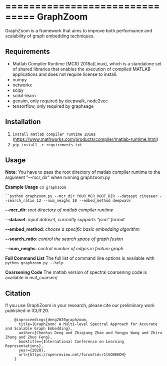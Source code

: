 ===============================
GraphZoom
===============================

GraphZoom is a framework that aims to improve both performance and scalability of graph embedding techniques.

Requirements
------------
* Matlab Compiler Runtime (MCR) 2018a(Linux), which is a standalone set of shared libraries that enables the execution of compiled MATLAB applications and does not require license to install.
* numpy
* networkx
* scipy
* scikit-learn
* gensim, only required by deepwalk, node2vec
* tensorflow, only required by graphsage

Installation
------------
1. `install matlab compiler runtime 2018a` (https://www.mathworks.com/products/compiler/matlab-runtime.html)
2. `pip install -r requirements.txt`

Usage
-----

**Note:** You have to pass the root directory of matlab compiler runtime to the argument "--mcr\_dir" when running graphzoom.py

**Example Usage**
    ``cd graphzoom``

    ``python graphzoom.py --mcr_dir YOUR_MCR_ROOT_DIR --dataset citeseer --search_ratio 12 --num_neighs 10 --embed_method deepwalk``

**--mcr_dir**:  *root directory of matlab compiler runtime*

**--dataset**: *input dataset, currently supports "json" format*

**--embed_method**: *choose a specific basic embedding algorithm*

**--search_ratio**: *control the search space of graph fusion*

**--num_neighs**: *control number of edges in feature graph*


**Full Command List**
    The full list of command line options is available with ``python graphzoom.py --help``

**Coarsening Code**
    The matlab version of spectral coarsening code is available in mat_coarsen/


Citation
------------
If you use GraphZoom in your research, please cite our preliminary work
published in ICLR'20.

```
    @inproceedings{deng2020graphzoom,
      title={GraphZoom: A Multi-level Spectral Approach for Accurate and Scalable Graph Embedding},
      author={Chenhui Deng and Zhiqiang Zhao and Yongyu Wang and Zhiru Zhang and Zhuo Feng},
      booktitle={International Conference on Learning Representations},
      year={2020},
      url={https://openreview.net/forum?id=r1lGO0EKDH}
    }
```

